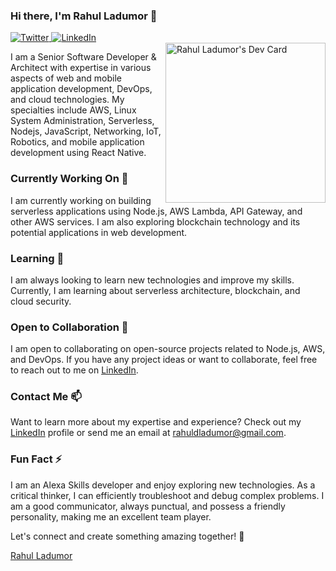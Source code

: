 ### Hi there, I'm Rahul Ladumor 👋
           

 <a href="https://twitter.com/Rahul__ladumor">
      <img
        src="https://img.shields.io/twitter/follow/Rahul__ladumor?label=Twitter&logo=twitter&style=flat-square&color=1da1f2&logoColor=ffffff"
        alt="Twitter"
      />
    </a>
    <a href="https://www.linkedin.com/in/rahulladumor/">
      <img
        src="https://img.shields.io/static/v1?logo=linkedin&style=flat-square&color=0072b1&label=LinkedIn&message=%E2%98%86"
        alt="LinkedIn"
      />
    </a>
    
   <div align="left">
    <a href="https://app.daily.dev/rahulladumor"><img src="https://api.daily.dev/devcards/8f09575812fb48abb742ad02bf4425af.png?r=4ho" width="256" alt="Rahul Ladumor's Dev Card" align="right"/></a>
   </div>

I am a Senior Software Developer & Architect with expertise in various aspects of web and mobile application development, DevOps, and cloud technologies. My specialties include AWS, Linux System Administration, Serverless, Nodejs, JavaScript, Networking, IoT, Robotics, and mobile application development using React Native.

### Currently Working On 🔭

I am currently working on building serverless applications using Node.js, AWS Lambda, API Gateway, and other AWS services. I am also exploring blockchain technology and its potential applications in web development.

### Learning 🌱

I am always looking to learn new technologies and improve my skills. Currently, I am learning about serverless architecture, blockchain, and cloud security.

### Open to Collaboration 💞️

I am open to collaborating on open-source projects related to Node.js, AWS, and DevOps. If you have any project ideas or want to collaborate, feel free to reach out to me on [LinkedIn](https://www.linkedin.com/in/rahulladumor/).

### Contact Me 📫

Want to learn more about my expertise and experience? Check out my [LinkedIn](https://www.linkedin.com/in/rahulladumor/) profile or send me an email at rahuldladumor@gmail.com.

### Fun Fact ⚡

I am an Alexa Skills developer and enjoy exploring new technologies. As a critical thinker, I can efficiently troubleshoot and debug complex problems. I am a good communicator, always punctual, and possess a friendly personality, making me an excellent team player.

Let's connect and create something amazing together! 🤝

<div class="badge-base LI-profile-badge" data-locale="en_US" data-size="medium" data-theme="dark" data-type="VERTICAL" data-vanity="rahulladumor" data-version="v1"><a class="badge-base__link LI-simple-link" href="https://in.linkedin.com/in/rahulladumor?trk=profile-badge">Rahul Ladumor</a></div>
              
